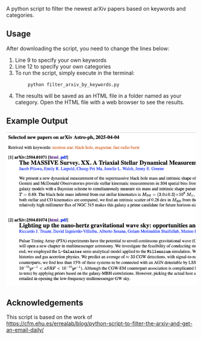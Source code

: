 
A python script to filter the newest arXiv papers based on keywords and categories.

## Usage
After downloading the script, you need to change the lines below:

1. Line 9 to specify your own keywords
2. Line 12 to specify your own categories
3. To run the script, simply execute in the terminal:
```
        python filter_arxiv_by_keywords.py
```

4. The results will be saved as an HTML file in a folder named as your category. Open the HTML file with a web browser to see the results.

## Example Output
![Effects of the script](https://github.com/pulsar-xliu/filter_arxiv_by_keywords/blob/main/example_output.png)

## Acknowledgements
This script is based on the work of https://cfm.ehu.es/errealab/blog/python-script-to-filter-the-arxiv-and-get-an-email-daily/
